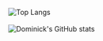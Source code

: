 ![Top Langs](https://github-readme-stats.vercel.app/api/top-langs/?username=dominickfabry&layout=compact)          
 <br>
![Dominick's GitHub stats](https://github-readme-stats.vercel.app/api?username=dominickfabry&hide=contribs&show_icons=true&theme=radical)

